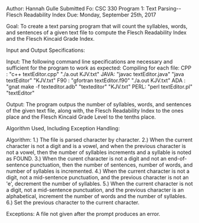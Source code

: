Author: Hannah Gulle
Submitted Fo: CSC 330 Program 1: Text Parsing--Flesch Readability Index
Due: Monday, September 25th, 2017

Goal:
To create a text parsing program that will count the syllables, words, and
sentences of a given text file to compute the Flesch Readability Index and
the Flesch Kincaid Grade Index.

Input and Output Specifications:

Input:
The following command line specifications are necessary and sufficient for the
program to work as expected:
Compiling for each file:
    CPP : "c++ textEditor.cpp"
          "./a.out KJV.txt"
    JAVA: "javac textEditor.java"
          "java textEditor"
    	  "KJV.txt"
    F90 : "gfortran textEditor.f90"
          "./a.out KJV.txt"
    ADA : "gnat make -f texteditor.adb"
          "texteditor"
	      "KJV.txt"
    PERL: "perl textEditor.pl"
          "textEditor"

Output:
The program outpus the number of syllables, words, and sentences of the given
text file, along with, the Flesch Readability Index to the ones place and the
Flesch Kincaid Grade Level to the tenths place.

Algorithm Used, Including Exception Handling:

Algorithm:
1.) The file is parsed character by character.
2.) When the current character is not a digit and is a vowel, and when the 
previous character is not a vowel, then the number of syllables increments and
a syllable is noted as FOUND.
3.) When the curent character is not a digit and not an end-of-sentence
punctuation, then the number of sentences, number of words, and number of
syllables is incremented.
4.) When the current character is not a digit, not a mid-sentence punctuation,
and the previous character is not an 'e', decrement the number of syllables.
5.) When the current character is not a digit, not a mid-sentence punctuation,
and the previous character is an alphabetical, increment the number of words
and the number of syllables.
6.) Set the previous character to the current character.

Exceptions:
A file not given after the prompt produces an error.

